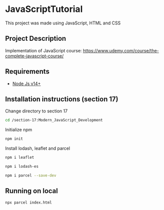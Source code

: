 # JavaScriptTutorial
This project was made using JavaScript, HTML and CSS
## Project Description
Implementation of JavaScript course: https://www.udemy.com/course/the-complete-javascript-course/
## Requirements
* [Node Js v14+](https://nodejs.org/en/download)

## Installation instructions (section 17)

Change directory to section 17
```bash
cd /section-17:Modern_JavaScript_Development
```


Initialize npm 
```bash
npm init
```
Install lodash, leaflet and parcel
```bash
npm i leaflet
```
```bash
npm i lodash-es
```
```bash
npm i parcel --save-dev
```

## Running on local
```bash
npx parcel index.html
```
